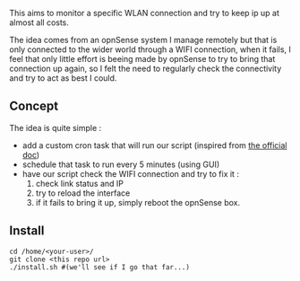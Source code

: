 This aims to monitor a specific WLAN connection and try to keep ip up at almost all costs.

The idea comes from an opnSense system I manage remotely but that is only connected to the wider world through a WIFI connection, when it fails, I feel that only little effort is beeing made by opnSense to try to bring that connection up again, so I felt the need to regularly check the connectivity and try to act as best I could.

## Concept
The idea is quite simple :

- add a custom cron task that will run our script (inspired from [the official doc](https://docs.opnsense.org/development/backend/configd.html))
- schedule that task to run every 5 minutes (using GUI)
- have our script check the WIFI connection and try to fix it :
  1. check link status and IP
  1. try to reload the interface
  1. if it fails to bring it up, simply reboot the opnSense box.

## Install 
    cd /home/<your-user>/
    git clone <this repo url>
    ./install.sh #(we'll see if I go that far...)
